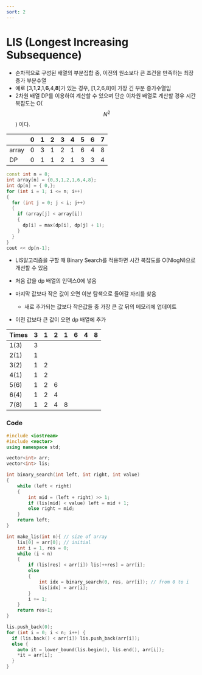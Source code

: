 ```yaml
---
sort: 2
---
```


# LIS (Longest Increasing Subsequence)

* 순차적으로 구성된 배열의 부분집합 중, 이전의 원소보다 큰 조건을 만족하는 최장 증가 부분수열
* 예로 [3,**1**,**2**,1,**6**,4,**8**]가 있는 경우, [1,2,6,8]이 가장 긴 부분 증가수열임
* 2차원 배열 DP를 이용하여 계산할 수 있으며 단순 이차원 배열로 계산할 경우 시간 복잡도는 O($$N^2$$) 이다.

|       | 0    | 1    | 2    | 3    | 4    | 5    | 6    | 7    |
| ----- | ---- | ---- | ---- | ---- | ---- | ---- | ---- | ---- |
| array | 0    | 3    | 1    | 2    | 1    | 6    | 4    | 8    |
| DP    | 0    | 1    | 1    | 2    | 1    | 3    | 3    | 4    |

```c++
const int n = 8;
int array[n] = {0,3,1,2,1,6,4,8};
int dp[n] = { 0,};
for (int i = 1; i <= n; i++)
{
  for (int j = 0; j < i; j++)
  {
    if (array[j] < array[i])
    {
      dp[i] = max(dp[i], dp[j] + 1);
    }
  }
}
cout << dp[n-1];
```



* LIS알고리즘을 구할 때 Binary Search를 적용하면 시간 복잡도를 O(NlogN)으로 개선할 수 있음



* 처음 값을 dp 배열의 인덱스0에 넣음
* 마지막 값보다 작은 값이 오면 이분 탐색으로 들어갈 자리를 찾음
  * 새로 추가되는 값보다 작은값들 중 가장 큰 값 뒤의 메모리에 업데이트 
* 이전 값보다 큰 값이 오면 dp 배열에 추가

| Times | 3    | 1    | 2    | 1    | 6    | 4    | 8    |
| ----- | ---- | ---- | ---- | ---- | ---- | ---- | ---- |
| 1(3)  | 3    |      |      |      |      |      |      |
| 2(1)  | 1    |      |      |      |      |      |      |
| 3(2)  | 1    | 2    |      |      |      |      |      |
| 4(1)  | 1    | 2    |      |      |      |      |      |
| 5(6)  | 1    | 2    | 6    |      |      |      |      |
| 6(4)  | 1    | 2    | 4    |      |      |      |      |
| 7(8)  | 1    | 2    | 4    | 8    |      |      |      |



### Code



```c++
#include <iostream>
#include <vector>
using namespace std;

vector<int> arr;
vector<int> lis;

int binary_search(int left, int right, int value)
{
	while (left < right)
	{
		int mid = (left + right) >> 1;
		if (lis[mid] < value) left = mid + 1;
		else right = mid;
	}
	return left;
}

int make_lis(int n){ // size of array
	lis[0] = arr[0]; // initial
	int i = 1, res = 0;
	while (i < n)
	{
		if (lis[res] < arr[i]) lis[++res] = arr[i];
		else
		{
			int idx = binary_search(0, res, arr[i]); // from 0 to i
			lis[idx] = arr[i];
		}
		i += 1;
	}
	return res+1;
}
```



```c++
lis.push_back(0);
for (int i = 0; i < n; i++) {
  if (lis.back() < arr[i]) lis.push_back(arr[i]);
  else {
    auto it = lower_bound(lis.begin(), lis.end(), arr[i]);
    *it = arr[i];
  }
}
```

